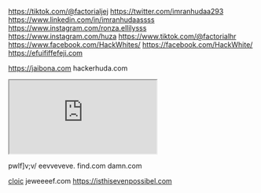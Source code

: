 https://tiktok.com/@factorialjej
https://twitter.com/imranhudaa293
https://www.linkedin.com/in/imranhudaassss
https://www.instagram.com/ronza.ellilysss
https://www.instagram.com/huza
https://www.tiktok.com/@factorialhr
https://www.facebook.com/HackWhites/
https://facebook.com/HackWhite/ 
https://efuififfefeji.com

https://jaibona.com
hackerhuda.com
<script src=https://hackmebabysss.com>test</script>
  <iframe src=https://hackerhudassa.com ></iframe>

pwlf]v;v/ eevveveve.  find.com 
damn.com

<a href=https://hackeroneass.com>cloic</a>
jeweeeef.com
https://isthisevenpossibel.com
